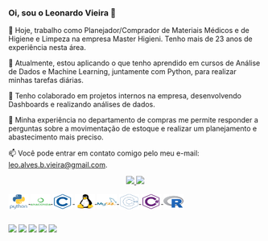 ### Oi, sou o Leonardo Vieira 👋

🔭 Hoje, trabalho como Planejador/Comprador de Materiais Médicos e de Higiene e Limpeza na empresa Master Higieni. Tenho mais de 23 anos de experiência nesta área.

🌱 Atualmente, estou aplicando o que tenho aprendido em cursos de Análise de Dados e Machine Learning, juntamente com Python, para realizar minhas tarefas diárias.

👯 Tenho colaborado em projetos internos na empresa, desenvolvendo Dashboards e realizando análises de dados.

💬 Minha experiência no departamento de compras me permite responder a perguntas sobre a movimentação de estoque e realizar um planejamento e abastecimento mais preciso.

📫 Você pode entrar em contato comigo pelo meu e-mail: leo.alves.b.vieira@gmail.com.

<div align="center">
  <a href="https://github.com/leo-alves2">
  <img height="180em" src="https://github-readme-stats.vercel.app/api?username=leo-alves2&show_icons=true&theme=dracula&include_all_commits=true&count_private=true"/>
  <img height="180em" src="https://github-readme-stats.vercel.app/api/top-langs/?username=leo-alves2&layout=compact&langs_count=7&theme=dracula"/>
</div>

<div style="display: inline_block"><br>
  <img align="center" alt="Leo-Py" height="30" width="40" src="https://github.com/devicons/devicon/blob/master/icons/python/python-original-wordmark.svg">
  <img align="center" alt="Leo-An" height="30" width="40" src="https://github.com/devicons/devicon/blob/master/icons/anaconda/anaconda-original-wordmark.svg">
  <img align="center" alt="Leo-C" height="30" width="40" src="https://github.com/devicons/devicon/blob/master/icons/c/c-line.svg">
  <img align="center" alt="Leo-Lx" height="30" width="40" src="https://github.com/devicons/devicon/blob/master/icons/linux/linux-original.svg">
  <img align="center" alt="Leo-Sql" height="30" width="40" src="https://github.com/devicons/devicon/blob/master/icons/mysql/mysql-original-wordmark.svg">
  <img align="center" alt="Leo-Cplu" height="30" width="40" src="https://github.com/devicons/devicon/blob/master/icons/cplusplus/cplusplus-line.svg">
  <img align="center" alt="Leo-Ch" height="30" width="40" src="https://github.com/devicons/devicon/blob/master/icons/csharp/csharp-line.svg">
  <img align="center" alt="Leo-R" height="30" width="40" src="https://github.com/devicons/devicon/blob/master/icons/r/r-original.svg">
</div>

##

<div>
  <a href="https://www.instagram.com/leo_alves2/" target="_blank"><img src="https://img.shields.io/badge/-Instagram-%23E4405F?style=for-the-badge&logo=instagram&logoColor=white" target="_blank"></a>
 	<a href="https://twitter.com/leo_alves2" target="_blank"><img src="https://img.shields.io/badge/Twitter-1DA1F2?style=for-the-badge&logo=twitter&logoColor=white" target="_blank"></a>
 <a href="https://discord.gg/leo_alves2#7431" target="_blank"><img src="https://img.shields.io/badge/Discord-7289DA?style=for-the-badge&logo=discord&logoColor=white" target="_blank"></a> 
  <a href = "mailto:leo.alves.b.vieira@gmail.com"><img src="https://img.shields.io/badge/-Gmail-%23333?style=for-the-badge&logo=gmail&logoColor=white" target="_blank"></a>
  <a href="https://www.linkedin.com/in/leonardo-vieira-a671ba63" target="_blank"><img src="https://img.shields.io/badge/-LinkedIn-%230077B5?style=for-the-badge&logo=linkedin&logoColor=white" target="_blank"></a> 

</div>
